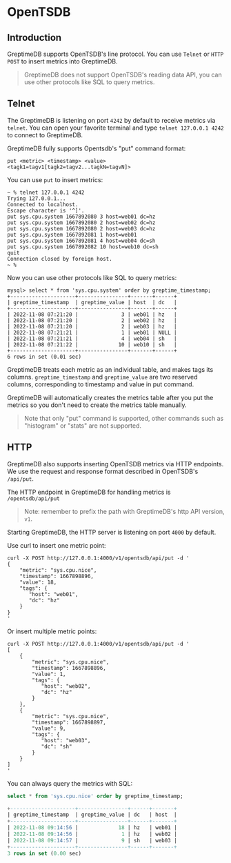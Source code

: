 # OpenTSDB

## Introduction

GreptimeDB supports OpenTSDB's line protocol. You can use `Telnet` or `HTTP POST` to insert metrics
into GreptimeDB.

> GreptimeDB does not support OpenTSDB's reading data API, you can use other protocols like SQL to
> query metrics.

## Telnet

The GreptimeDB is listening on port `4242` by default to receive metrics via `telnet`. You can open
your favorite terminal and type `telnet 127.0.0.1 4242` to connect to GreptimeDB.

GreptimeDB fully supports Opentsdb's "put" command format:

`put <metric> <timestamp> <value> <tagk1=tagv1[tagk2=tagv2...tagkN=tagvN]>`

You can use `put`  to insert metrics:

```shell
~ % telnet 127.0.0.1 4242
Trying 127.0.0.1...
Connected to localhost.
Escape character is '^]'.
put sys.cpu.system 1667892080 3 host=web01 dc=hz
put sys.cpu.system 1667892080 2 host=web02 dc=hz
put sys.cpu.system 1667892080 2 host=web03 dc=hz
put sys.cpu.system 1667892081 1 host=web01
put sys.cpu.system 1667892081 4 host=web04 dc=sh
put sys.cpu.system 1667892082 10 host=web10 dc=sh
quit
Connection closed by foreign host.
~ %
```

Now you can use other protocols like SQL to query metrics:

```text
mysql> select * from 'sys.cpu.system' order by greptime_timestamp;
+---------------------+----------------+-------+------+
| greptime_timestamp  | greptime_value | host  | dc   |
+---------------------+----------------+-------+------+
| 2022-11-08 07:21:20 |              3 | web01 | hz   |
| 2022-11-08 07:21:20 |              2 | web02 | hz   |
| 2022-11-08 07:21:20 |              2 | web03 | hz   |
| 2022-11-08 07:21:21 |              1 | web01 | NULL |
| 2022-11-08 07:21:21 |              4 | web04 | sh   |
| 2022-11-08 07:21:22 |             10 | web10 | sh   |
+---------------------+----------------+-------+------+
6 rows in set (0.01 sec)
```

GreptimeDB treats each metric as an individual table, and makes tags its columns.
`greptime_timestamp` and `greptime_value` are two reserved columns, corresponding to timestamp and
value in put command.

GreptimeDB will automatically creates the metrics table after you put the metrics so you don't need
to create the metrics table manually.

> Note that only "put" command is supported, other commands such as "histogram" or "stats"
> are not supported.

## HTTP

GreptimeDB also supports inserting OpenTSDB metrics via HTTP endpoints. We use the request and
response format described in OpenTSDB's `/api/put`.

The HTTP endpoint in GreptimeDB for handling metrics is `/opentsdb/api/put`

> Note: remember to prefix the path with GreptimeDB's http API version, `v1`.

Starting GreptimeDB, the HTTP server is listening on port `4000` by default.

Use curl to insert one metric point:

```shell
curl -X POST http://127.0.0.1:4000/v1/opentsdb/api/put -d '
{
    "metric": "sys.cpu.nice",
    "timestamp": 1667898896,
    "value": 18,
    "tags": {
       "host": "web01",
       "dc": "hz"
    }
}
'
```

Or insert multiple metric points:

```shell
curl -X POST http://127.0.0.1:4000/v1/opentsdb/api/put -d '
[
    {
        "metric": "sys.cpu.nice",
        "timestamp": 1667898896,
        "value": 1,
        "tags": {
           "host": "web02",
           "dc": "hz"
        }
    },
    {
        "metric": "sys.cpu.nice",
        "timestamp": 1667898897,
        "value": 9,
        "tags": {
           "host": "web03",
           "dc": "sh"
        }
    }
]
'
```

You can always query the metrics with SQL:

```sql
select * from 'sys.cpu.nice' order by greptime_timestamp;
```

```sql
+---------------------+----------------+------+-------+
| greptime_timestamp  | greptime_value | dc   | host  |
+---------------------+----------------+------+-------+
| 2022-11-08 09:14:56 |             18 | hz   | web01 |
| 2022-11-08 09:14:56 |              1 | hz   | web02 |
| 2022-11-08 09:14:57 |              9 | sh   | web03 |
+---------------------+----------------+------+-------+
3 rows in set (0.00 sec)
```
